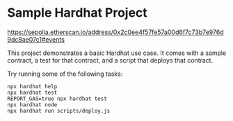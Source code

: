 # Sample Hardhat Project
https://sepolia.etherscan.io/address/0x2c0ee4f57fe57a00d6f7c73b7e976d9dc8ae07c1#events


This project demonstrates a basic Hardhat use case. It comes with a sample contract, a test for that contract, and a script that deploys that contract.

Try running some of the following tasks:

```shell
npx hardhat help
npx hardhat test
REPORT_GAS=true npx hardhat test
npx hardhat node
npx hardhat run scripts/deploy.js
```
